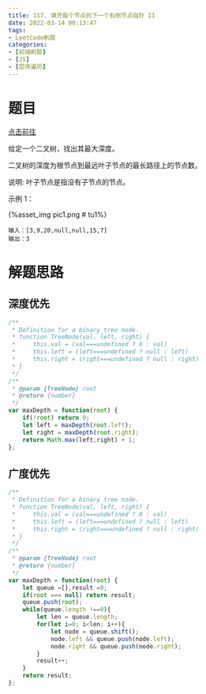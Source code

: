 ```yaml
---
title: 117. 填充每个节点的下一个右侧节点指针 II
date: 2022-03-14 00:13:47
tags:
- LeetCode刷题
categories:
- [前端刷题]
- [JS]
- [层序遍历]
---
```


# 题目

[点击前往](https://leetcode-cn.com/problems/maximum-depth-of-binary-tree//)

给定一个二叉树，找出其最大深度。

二叉树的深度为根节点到最远叶子节点的最长路径上的节点数。

说明: 叶子节点是指没有子节点的节点。

示例 1：

{%asset_img pic1.png # tu1%}

```
输入：[3,9,20,null,null,15,7]
输出：3
```

# 解题思路

## 深度优先

```js
/**
 * Definition for a binary tree node.
 * function TreeNode(val, left, right) {
 *     this.val = (val===undefined ? 0 : val)
 *     this.left = (left===undefined ? null : left)
 *     this.right = (right===undefined ? null : right)
 * }
 */
/**
 * @param {TreeNode} root
 * @return {number}
 */
var maxDepth = function(root) {
    if(!root) return 0;
    let left = maxDepth(root.left);
    let right = maxDepth(root.right);
    return Math.max(left,right) + 1;
};
```

## 广度优先

```js
/**
 * Definition for a binary tree node.
 * function TreeNode(val, left, right) {
 *     this.val = (val===undefined ? 0 : val)
 *     this.left = (left===undefined ? null : left)
 *     this.right = (right===undefined ? null : right)
 * }
 */
/**
 * @param {TreeNode} root
 * @return {number}
 */
var maxDepth = function(root) {
    let queue =[],result =0;
    if(root === null) return result;
    queue.push(root);
    while(queue.length !==0){
        let len = queue.length;
        for(let i=0; i<len; i++){
            let node = queue.shift();
            node.left && queue.push(node.left);
            node.right && queue.push(node.right);
        }
        result++;
    }
    return result;
};
```